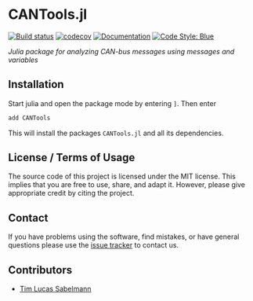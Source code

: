 # CANTools.jl

[![Build status](https://github.com/tsabelmann/CANTools.jl/workflows/CI/badge.svg)](https://github.com/tsabelmann/CANTools.jl/actions)
[![codecov](https://codecov.io/gh/tsabelmann/CANTools.jl/branch/main/graph/badge.svg?token=V7VSDSOX1H)](https://codecov.io/gh/tsabelmann/CANTools.jl)
[![Documentation](https://img.shields.io/badge/docs-latest-blue.svg)](https://tsabelmann.github.io/CANTools.jl/dev)
[![Code Style: Blue](https://img.shields.io/badge/code%20style-blue-4495d1.svg)](https://github.com/invenia/BlueStyle)

*Julia package for analyzing CAN-bus messages using messages and variables*

## Installation

Start julia and open the package mode by entering `]`. Then enter

```julia
add CANTools
```

This will install the packages `CANTools.jl` and all its dependencies.

## License / Terms of Usage

The source code of this project is licensed under the MIT license. This implies that
you are free to use, share, and adapt it. However, please give appropriate credit
by citing the project.

## Contact

If you have problems using the software, find mistakes, or have general questions please use
the [issue tracker](https://github.com/tsabelmann/CANTools.jl/issues) to contact us.

## Contributors

* [Tim Lucas Sabelmann](https://github.com/tsabelmann)